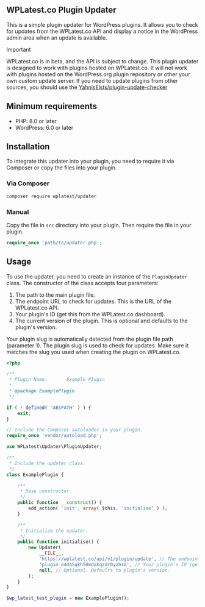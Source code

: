
## WPLatest.co Plugin Updater

This is a simple plugin updater for WordPress plugins. It allows you to check for updates from the WPLatest.co API and display a notice in the WordPress admin area when an update is available.

> [!IMPORTANT]
> WPLatest.co is in beta, and the API is subject to change. This plugin updater is designed to work with plugins hosted on WPLatest.co. It will not work with plugins hosted on the WordPress.org plugin repository or other your own custom update server. If you need to update plugins from other sources, you should use the [YahnisElsts/plugin-update-checker](https://github.com/YahnisElsts/plugin-update-checker)

## Minimum requirements

- PHP: 8.0 or later
- WordPress: 6.0 or later

## Installation

To integrate this updater into your plugin, you need to require it via Composer or copy the files into your plugin.

### Via Composer

```bash
composer require wplatest/updater
```

### Manual

Copy the file in `src` directory into your plugin. Then require the file in your plugin.

```php
require_once 'path/to/updater.php';
```

## Usage

To use the updater, you need to create an instance of the `PluginUpdater` class. The constructor of the class accepts four parameters:

1. The path to the main plugin file.
2. The endpoint URL to check for updates. This is the URL of the WPLatest.co API.
3. Your plugin's ID (get this from the WPLatest.co dashboard).
4. The current version of the plugin. This is optional and defaults to the plugin's version.

Your plugin slug is automatically detected from the plugin file path (parameter 1). The plugin slug is used to check for updates. Make sure it matches the slug you used when creating the plugin on WPLatest.co.

```php
<?php

/**
 * Plugin Name:       Example Plugin
 *
 * @package ExamplePlugin
 */

if ( ! defined( 'ABSPATH' ) ) {
	exit;
}

// Include the Composer autoloader in your plugin.
require_once 'vendor/autoload.php';

use WPLatest\Updater\PluginUpdater;

/**
 * Include the updater class.
 */
class ExamplePlugin {

	/**
	 * Base constructor.
	 */
	public function __construct() {
		add_action( 'init', array( $this, 'initialise' ) );
	}

	/**
	 * Initialize the updater.
	 */
	public function initialise() {
		new Updater(
			__FILE__,
			'https://wplatest.co/api/v1/plugin/update', // The endpoint URL to check for updates. This is the URL of the WPLatest.co API.
			'plugin_o4d45qkh5dmdokqzdr0yzbsd', // Your plugin's ID (get this from the WPLatest.co dashboard)
			null, // Optional. Defaults to plugin's version.
		);
	}
}

$wp_latest_test_plugin = new ExamplePlugin();
```